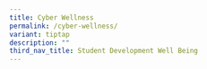 ```yaml
---
title: Cyber Wellness
permalink: /cyber-wellness/
variant: tiptap
description: ""
third_nav_title: Student Development Well Being
---
```


